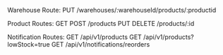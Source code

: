 Warehouse Route:
PUT /warehouses/:warehouseId/products/:productid

Product Routes:
GET POST /products
PUT DELETE /products/:id

Notification Routes:
GET /api/v1/products
GET /api/v1/products?lowStock=true
GET /api/v1/notifications/reorders
